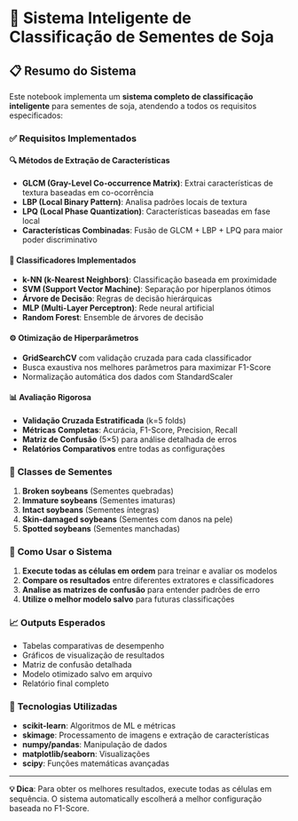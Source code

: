# 🌱 Sistema Inteligente de Classificação de Sementes de Soja

## 📋 Resumo do Sistema

Este notebook implementa um **sistema completo de classificação inteligente** para sementes de soja, atendendo a todos os requisitos especificados:

### ✅ Requisitos Implementados

#### 🔍 **Métodos de Extração de Características**
- **GLCM (Gray-Level Co-occurrence Matrix)**: Extrai características de textura baseadas em co-ocorrência
- **LBP (Local Binary Pattern)**: Analisa padrões locais de textura
- **LPQ (Local Phase Quantization)**: Características baseadas em fase local
- **Características Combinadas**: Fusão de GLCM + LBP + LPQ para maior poder discriminativo

#### 🎯 **Classificadores Implementados**
- **k-NN (k-Nearest Neighbors)**: Classificação baseada em proximidade
- **SVM (Support Vector Machine)**: Separação por hiperplanos ótimos
- **Árvore de Decisão**: Regras de decisão hierárquicas
- **MLP (Multi-Layer Perceptron)**: Rede neural artificial
- **Random Forest**: Ensemble de árvores de decisão

#### ⚙️ **Otimização de Hiperparâmetros**
- **GridSearchCV** com validação cruzada para cada classificador
- Busca exaustiva nos melhores parâmetros para maximizar F1-Score
- Normalização automática dos dados com StandardScaler

#### 📊 **Avaliação Rigorosa**
- **Validação Cruzada Estratificada** (k=5 folds)
- **Métricas Completas**: Acurácia, F1-Score, Precision, Recall
- **Matriz de Confusão** (5×5) para análise detalhada de erros
- **Relatórios Comparativos** entre todas as configurações

### 🎯 **Classes de Sementes**
1. **Broken soybeans** (Sementes quebradas)
2. **Immature soybeans** (Sementes imaturas) 
3. **Intact soybeans** (Sementes íntegras)
4. **Skin-damaged soybeans** (Sementes com danos na pele)
5. **Spotted soybeans** (Sementes manchadas)

### 🚀 **Como Usar o Sistema**

1. **Execute todas as células em ordem** para treinar e avaliar os modelos
2. **Compare os resultados** entre diferentes extratores e classificadores
3. **Analise as matrizes de confusão** para entender padrões de erro
4. **Utilize o melhor modelo salvo** para futuras classificações

### 📈 **Outputs Esperados**
- Tabelas comparativas de desempenho
- Gráficos de visualização de resultados
- Matriz de confusão detalhada
- Modelo otimizado salvo em arquivo
- Relatório final completo

### 🔧 **Tecnologias Utilizadas**
- **scikit-learn**: Algoritmos de ML e métricas
- **skimage**: Processamento de imagens e extração de características
- **numpy/pandas**: Manipulação de dados
- **matplotlib/seaborn**: Visualizações
- **scipy**: Funções matemáticas avançadas

---

**💡 Dica**: Para obter os melhores resultados, execute todas as células em sequência. O sistema automatically escolherá a melhor configuração baseada no F1-Score.

